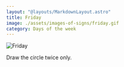 ```yaml
---
layout: "@layouts/MarkdownLayout.astro"
title: Friday
image: ./assets/images-of-signs/friday.gif
category: Days of the week
---
```


![Friday](@signs/friday.gif)

Draw the circle twice only.
